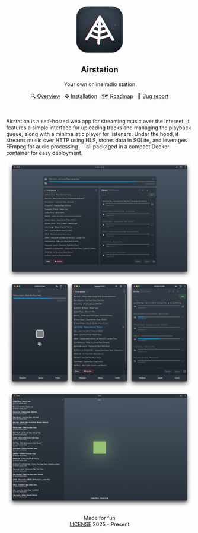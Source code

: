 <br>
<p align="center">
  <a href="https://github.com/cheatsnake/airstation">
    <img src="./docs/images/logo.png" alt="logo" height="128">
  </a>
</p>

<h2 align="center">Airstation</h2>
<p align="center">Your own online radio station</p>
<p align="center">
🔍 <a href="./docs/overview.md">Overview</a>
&nbsp; ⚙️ <a href="./docs/installation.md">Installation</a>
&nbsp; 🗺️ <a href="./docs/roadmap.md">Roadmap</a>
&nbsp; 🚨 <a href="https://github.com/cheatsnake/airstation/issues/new">Bug report</a>
</p>
<br />

Airstation is a self-hosted web app for streaming music over the Internet. It features a simple interface for uploading tracks and managing the playback queue, along with a minimalistic player for listeners. Under the hood, it streams music over HTTP using HLS, stores data in SQLite, and leverages FFmpeg for audio processing — all packaged in a compact Docker container for easy deployment.

<img src="./docs/images/screenshot01.png" alt="Web studio screenshot"/>
<img src="./docs/images/screenshot02.png" alt="Web studio mobile screenshot"/>
<img src="./docs/images/screenshot03.png" alt="Web player screenshot"/>

<p></p>
<div align="center">Made for fun</div>
<div align="center"><a href="./LICENSE">LICENSE</a> 2025 - Present</div